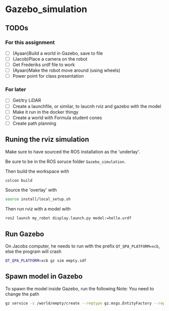 # Gazebo_simulation
## TODOs
### For this assignment
- [ ] (Ayaan)Build a world in Gazebo, save to file 
- [ ] (Jacob)Place a camera on the robot 
- [ ] Get Frederiks urdf file to work 
- [ ] (Ayaan)Make the robot move around (using wheels) 
- [ ] Power point for class presentation 

### For later
- [ ] Get/try LiDAR 
- [ ] Create a launchfile, or similar, to laucnh rviz and gazebo with the model 
- [ ] Make it run in the docker thingy 
- [ ] Create a world with Formula student cones 
- [ ] Create path planning 

## Runing the rviz simulation
Make sure to have sourced the ROS installation as the 'underlay'.

Be sure to be in the ROS soruce folder `Gazebo_simulation`. 

Then build the workspace with
```sh
colcon build
```

Source the 'overlay' with
```sh
source install/local_setup.sh
```

Then run rviz with a model with
```sh
ros2 launch my_robot display.launch.py model:=hello.urdf
```

## Run Gazebo
On Jacobs computer, he needs to run with the prefix `QT_QPA_PLATFORM=xcb`, else the program will crash
```sh
QT_QPA_PLATFORM=xcb gz sim empty.sdf
```

## Spawn model in Gazebo
To spawn the model inside Gazebo, run the following
Note: You need to change the path
```sh
gz service -s /world/empty/create --reqtype gz.msgs.EntityFactory --reptype gz.msgs.Boolean --timeout 1000 --req 'sdf_filename: "/home/jrz/workspace/Gazebo_simulation/src/my_robot/urdf/hello.urdf", name: "urdf_model"'
```
